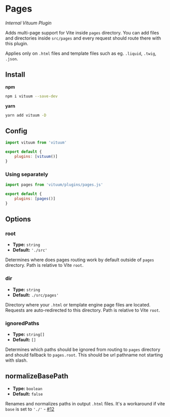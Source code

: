 # Pages
_Internal Vituum Plugin_

Adds multi-page support for Vite inside `pages` directory. You can add files and directories inside `src/pages` and every request should route there with this plugin. 

Applies only on `.html` files and template files such as eg. `.liquid`, `.twig`, `.json`.

## Install
**npm**
```bash
npm i vituum --save-dev
```
**yarn**
```bash
yarn add vituum -D
```

## Config
```javascript
import vituum from 'vituum'

export default {
    plugins: [vituum()]
}
```

### Using separately

```javascript
import pages from 'vituum/plugins/pages.js'

export default {
    plugins: [pages()]
}
```

## Options

### root

- **Type:** `string`
- **Default:** `'./src'`

Determines where does pages routing work by default outside of `pages` directory. Path is relative to Vite `root`.

### dir

- **Type:** `string`
- **Default:** `./src/pages'`

Directory where your `.html` or template engine page files are located. Requests are auto-redirected to this directory. Path is relative to Vite `root`.

### ignoredPaths

- **Type:** `string[]`
- **Default:** `[]`

Determines which paths should be ignored from routing to `pages` directory and should fallback to `pages.root`. This should be url pathname not starting with slash.

## normalizeBasePath

- **Type:** `boolean`
- **Default:** `false`

Renames and normalizes paths in output `.html` files. It's a workaround if vite `base` is set to `'./'` - [#12](https://github.com/vituum/vituum/issues/12)
